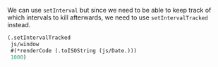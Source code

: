 We can use `setInterval` but since we need to be able to keep track of which intervals to kill afterwards, we need to use `setIntervalTracked` instead.

```clojure
(.setIntervalTracked
 js/window
 #(*renderCode (.toISOString (js/Date.)))
 1000)
```